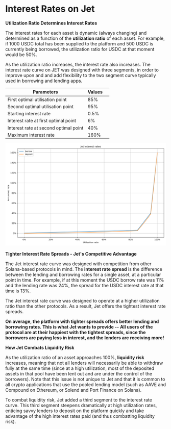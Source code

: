 # Interest Rates on Jet

**Utilization Ratio Determines Interest Rates**

The interest rates for each asset is dynamic (always changing) and determined as a function of the **utilization ratio** of each asset. For example, if 1000 USDC total has been supplied to the platform and 500 USDC is currently being borrowed, the utilization ratio for USDC at that moment would be 50%.

As the utilization ratio increases, the interest rate also increases. The interest rate curve on JET was designed with three segments, in order to improve upon and and add flexibility to the two segment curve typically used in borrowing and lending apps.

<table><thead><tr><th>Parameters</th><th>Values</th><th data-hidden></th></tr></thead><tbody><tr><td>First optimal utilisation point</td><td>85%</td><td></td></tr><tr><td>Second optimal utilisation point</td><td>95%</td><td></td></tr><tr><td>Starting interest rate</td><td>0.5%</td><td></td></tr><tr><td>Interest rate at first optimal point</td><td>6%</td><td></td></tr><tr><td>Interest rate at second optimal point</td><td>40%</td><td></td></tr><tr><td>Maximum interest rate</td><td>160%</td><td></td></tr></tbody></table>

![](../.gitbook/assets/rates.svg)

**Tighter Interest Rate Spreads - Jet's Competitive Advantage**

**T**he Jet interest rate curve was designed with competition from other Solana-based protocols in mind. The **interest rate spread** is the difference between the lending and borrowing rates for a single asset, at a particular point in time. For example, if at this moment the USDC borrow rate was 11% and the lending rate was 24%, the spread for the USDC interest rate at that time is 13%.

The Jet interest rate curve was designed to operate at a higher utilization ratio than the other protocols. As a result, Jet offers the tightest interest rate spreads.

**On average, the platform with tighter spreads offers better lending and borrowing rates. This is what Jet wants to provide -- All users of the protocol are at their happiest with the tightest spreads, since the borrowers are paying less in interest, and the lenders are receiving more!**

**How Jet Combats Liquidity Risk**

As the utilization ratio of an asset approaches 100%, **liquidity risk** increases, meaning that not all lenders will necessarily be able to withdraw fully at the same time (since at a high utilization, most of the deposited assets in that pool have been lent out and are under the control of the borrowers). Note that this issue is not unique to Jet and that it is common to all crypto applications that use the pooled lending model (such as AAVE and Compound on Ethereum, or Solend and Port Finance on Solana).&#x20;

To combat liquidity risk, Jet added a third segment to the interest rate curve. This third segment steepens dramatically at high utilization rates, enticing savvy lenders to deposit on the platform quickly and take advantage of the high interest rates paid (and thus combatting liquidity risk).

